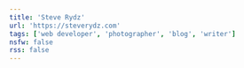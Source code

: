 ```yaml
---
title: 'Steve Rydz'
url: 'https://steverydz.com'
tags: ['web developer', 'photographer', 'blog', 'writer']
nsfw: false
rss: false
---
```

